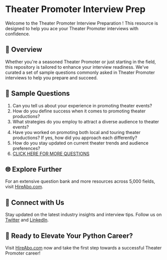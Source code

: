 # Theater Promoter Interview Prep

Welcome to the Theater Promoter Interview Preparation ! This resource is designed to help you ace your Theater Promoter interviews with confidence.

## 🚀 Overview

Whether you're a seasoned Theater Promoter or just starting in the field, this repository is tailored to enhance your interview readiness. We've curated a set of sample questions commonly asked in Theater Promoter interviews to help you prepare and succeed.

## 📝 Sample Questions

1. Can you tell us about your experience in promoting theater events?
2. How do you define success when it comes to promoting theater productions?
3. What strategies do you employ to attract a diverse audience to theater events?
4. Have you worked on promoting both local and touring theater productions? If yes, how did you approach each differently?
5. How do you stay updated on current theater trends and audience preferences?
6. [CLICK HERE FOR MORE QUESTIONS](https://hireabo.com/job/16_3_22/Theater%20Promoter)

## 🌐 Explore Further

For an extensive question bank and more resources across 5,000 fields, visit [HireAbo.com](https://www.hireabo.com).

## 📱 Connect with Us

Stay updated on the latest industry insights and interview tips. Follow us on [Twitter](https://twitter.com/hireabo) and [LinkedIn](https://www.linkedin.com/in/hire-abo-3609972a8/).

## 🚀 Ready to Elevate Your Python Career?

Visit [HireAbo.com](https://www.hireabo.com) now and take the first step towards a successful Theater Promoter career!